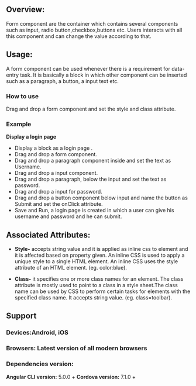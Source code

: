 
## Overview:
Form component are the container which contains several components such as input, radio button,checkbox,buttons etc. Users interacts with all this component and can change the value according to that.



## Usage:
A form component can be used whenever there is a requirement for data-entry task. It is basically a block in which other component can be inserted such as a paragraph, a button, a input text etc.


### How to use
Drag and drop a form component and set the style and class attribute. 

### Example
**Display a login page**
- Display a block as a login page .
- Drag and drop a form component.
- Drag and drop a paragraph component inside and set the text as Username.
- Drag and drop a input component.
- Drag and drop a paragraph, below the input and set the text as password.
- Drag and drop a input for password.
- Drag and drop a button component below input and name the button as Submit and set the onClick attribute.
- Save and Run, a login page is created in which a user can give his username and password and he can  submit.




## Associated Attributes:
- **Style-** accepts string value and it is applied as inline css to element and it is affected based on property given. An inline CSS is used to apply a unique style to a single HTML element. An inline CSS uses the style attribute of an HTML element.
(eg. color:blue).

- **Class-** it specifies one or more class names for an element. The class attribute is mostly used to point to a class in a style sheet.The class name can be used by CSS to perform certain tasks for elements with the specified class name. It accepts string value. (eg. class=toolbar).





## Support 
### Devices:Android, iOS
### Browsers:  Latest version of all modern browsers
 ### Dependencies version: 
 **Angular CLI version:** 5.0.0 + 
 **Cordova version:** 7.1.0 +










